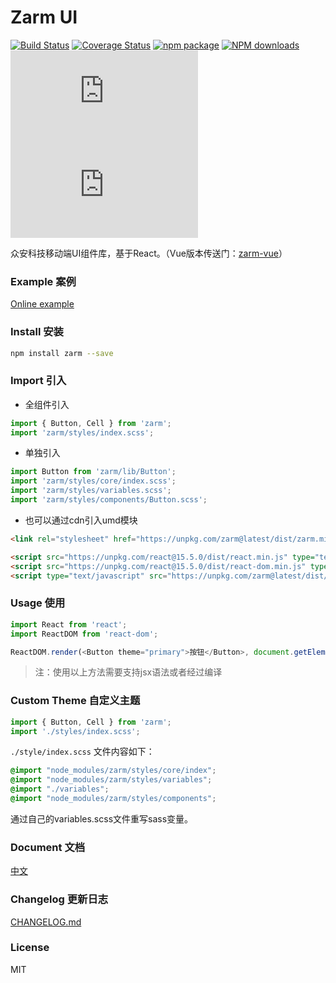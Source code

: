 # Zarm UI
  [![Build Status](https://www.travis-ci.org/ZhonganTechENG/zarm.svg?branch=master)](https://www.travis-ci.org/ZhonganTechENG/zarm)
  [![Coverage Status](https://img.shields.io/coveralls/ZhonganTechENG/zarm/master.svg)](https://coveralls.io/github/ZhonganTechENG/zarm?branch=master) 
  [![npm package](https://img.shields.io/npm/v/zarm.svg)](https://www.npmjs.org/package/zarm)
  [![NPM downloads](http://img.shields.io/npm/dm/zarm.svg)](https://npmjs.org/package/zarm) 
  ![JS gzip size](http://img.badgesize.io/https://unpkg.com/zarm@latest/dist/zarm.min.js?compression=gzip&label=gzip%20size:%20JS)
  ![CSS gzip size](http://img.badgesize.io/https://unpkg.com/zarm@latest/dist/zarm.min.css?compression=gzip&label=gzip%20size:%20CSS)

  众安科技移动端UI组件库，基于React。（Vue版本传送门：[zarm-vue](https://github.com/ZhonganTechENG/zarm-vue)）

### Example 案例

[Online example](https://zhongantecheng.github.io/zarm/)

### Install 安装

```bash
npm install zarm --save
```

### Import 引入

* 全组件引入

```js
import { Button, Cell } from 'zarm';
import 'zarm/styles/index.scss';
```

* 单独引入

```js
import Button from 'zarm/lib/Button';
import 'zarm/styles/core/index.scss';
import 'zarm/styles/variables.scss';
import 'zarm/styles/components/Button.scss';
```

* 也可以通过cdn引入umd模块

```html
<link rel="stylesheet" href="https://unpkg.com/zarm@latest/dist/zarm.min.css">

<script src="https://unpkg.com/react@15.5.0/dist/react.min.js" type="text/javascript"></script>
<script src="https://unpkg.com/react@15.5.0/dist/react-dom.min.js" type="text/javascript"></script>
<script type="text/javascript" src="https://unpkg.com/zarm@latest/dist/zarm.min.js"></script>
```

### Usage 使用

```js
import React from 'react';
import ReactDOM from 'react-dom';

ReactDOM.render(<Button theme="primary">按钮</Button>, document.getElementById('app'));
```

> 注：使用以上方法需要支持jsx语法或者经过编译

### Custom Theme 自定义主题
```js
import { Button, Cell } from 'zarm';
import './styles/index.scss';
```

`./style/index.scss` 文件内容如下：

```css
@import "node_modules/zarm/styles/core/index";
@import "node_modules/zarm/styles/variables";
@import "./variables";
@import "node_modules/zarm/styles/components";
```

通过自己的variables.scss文件重写sass变量。

### Document 文档
[中文](https://github.com/ZhonganTechENG/zarm/blob/master/docs/zh-cn/SUMMARY.md)

### Changelog 更新日志
[CHANGELOG.md](https://github.com/ZhonganTechENG/zarm/blob/master/CHANGELOG.md)

### License
MIT
